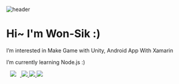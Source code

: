![header](https://capsule-render.vercel.app/api?type=waving&color=auto&height=300&section=header&text=WonSik%20&fontSize=90)
<h1> Hi~ I'm Won-Sik :) </h1>
<p> I’m interested in Make Game with Unity, Android App With Xamarin </p>
<p> I’m currently learning Node.js :) </p>

<div class="separator" style="clear: both;">
<a href="https://www.instagram.com/weosigi/">
    <img src="http://img.shields.io/badge/Instagram-6?style=flat&logo=Instagram&link=https://www.instagram.com/weosigi/"
        style="height : auto; margin-left : 10px; margin-right : 10px;"/>
</a>

<a href = "https://docs.microsoft.com/ko-kr/dotnet/csharp/">
    <img src="https://img.shields.io/badge/.net-c%23-blue?style=flat-square&logo=c%23-c%23&logoColor=green"/>
</a>

<a href ="https://unity.com/kr">
    <img src="https://img.shields.io/badge/Unity-Unity-orange?style=flat-square&logo=Unity-Unity-&logoColor=White"/>
</a>
    
<a href ="https://nodejs.org/ko/">
      <img src="https://img.shields.io/badge/node.js-339933?style=flat-square&logo=Node.js&logoColor=white">
</a>
    
</div>



